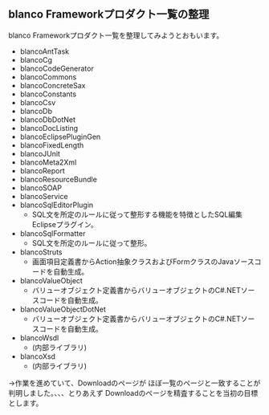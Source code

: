 ## blanco Frameworkプロダクト一覧の整理

blanco Frameworkプロダクト一覧を整理してみようとおもいます。
* blancoAntTask
* blancoCg
* blancoCodeGenerator
* blancoCommons
* blancoConcreteSax
* blancoConstants
* blancoCsv
* blancoDb
* blancoDbDotNet
* blancoDocListing
* blancoEclipsePluginGen
* blancoFixedLength
* blancoJUnit
* blancoMeta2Xml
* blancoReport
* blancoResourceBundle
* blancoSOAP
* blancoService
* blancoSqlEditorPlugin
  * SQL文を所定のルールに従って整形する機能を特徴としたSQL編集Eclipseプラグイン。
* blancoSqlFormatter
  * SQL文を所定のルールに従って整形。
* blancoStruts
  * 画面項目定義書からAction抽象クラスおよびFormクラスのJavaソースコードを自動生成。
* blancoValueObject
  * バリューオブジェクト定義書からバリューオブジェクトのC#.NETソースコードを自動生成。
* blancoValueObjectDotNet
  * バリューオブジェクト定義書からバリューオブジェクトのC#.NETソースコードを自動生成。
* blancoWsdl
  * (内部ライブラリ)
* blancoXsd
  * (内部ライブラリ)

→作業を進めていて、Downloadのページが ほぼ一覧のページと一致することが判明しました。、、、とりあえず Downloadのページを精査することを当初の目標とします。
